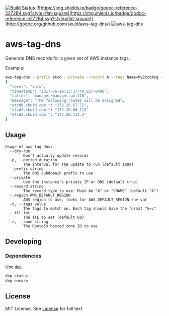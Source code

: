[![Build Status](https://travis-ci.org/skuid/aws-tag-dns.svg)](https://travis-ci.org/skuid/aws-tag-dns)
[![https://img.shields.io/badge/godoc-reference-5272B4.svg?style=flat-square](https://img.shields.io/badge/godoc-reference-5272B4.svg?style=flat-square)](http://godoc.org/github.com/skuid/aws-tag-dns/)
[![aws-tag-dns](https://quay.io/repository/skuid/aws-tag-dns/status "aws-tag-dns")](https://quay.io/repository/skuid/aws-tag-dns)

# aws-tag-dns

Generate DNS records for a given set of AWS instance tags.

Example:

```bash
aws-tag-dns --prefix etcd --private --record A --tags Name=MyEtcdAsg --zone Z2SNGMHS3A6Z7I
{
  "level": "info",
  "timestamp": "2017-06-19T13:37:40.827-0400",
  "caller": "manager/manager.go:216",
  "message": "The following routes will be assigned",
  "etcd0.skuid.com.": "172.20.67.72",
  "etcd1.skuid.com.": "172.20.88.113"
  "etcd2.skuid.com.": "172.20.112.3"
}
```

## Usage

```
Usage of aws-tag-dns:
  --dry-run
    	Don't actually update records
  -p, --period duration
    	The interval for the update to run (default 1m0s)
  --prefix string
    	The DNS subdomain prefix to use
  --private
    	Use the instance's private IP or DNS (default true)
  --record string
    	The record type to use. Must be "A" or "CNAME" (default "A")
  --region AWS_DEFAULT_REGION
    	AWS region to use, looks for AWS_DEFAULT_REGION env var
  -t, --tags value
    	The tags to match on. Each tag should have the format "k=v"
  --ttl int
    	The TTL to set (default 60)
  -z, --zone string
    	The Route53 hosted zone ID to use

```

## Developing

### Dependencies

Use [`dep`](https://github.com/golang/dep).

```bash
dep status
dep ensure
```

## License
MIT License. See [License](/LICENSE) for full text
